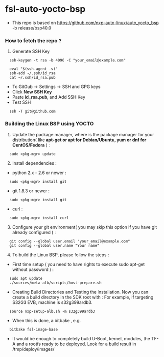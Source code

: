 # fsl-auto-yocto-bsp

* This repo is based on  https://github.com/nxp-auto-linux/auto_yocto_bsp -b release/bsp40.0

### How to fetch the repo ? 
1. Generate SSH Key
```
  ssh-keygen -t rsa -b 4096 -C "your_email@example.com"
```
```
  eval "$(ssh-agent -s)"
  ssh-add ~/.ssh/id_rsa
  cat ~/.ssh/id_rsa.pub
```
* To GitGub -> Settings -> SSH and GPG keys
* Click **New SSH Key**
* Paste **id_rsa.pub**, and Add SSH Key
* Test SSH
```
  ssh -T git@github.com
```

### Building the Linux BSP using YOCTO
1. Update the package manager, where <pkg-mgr> is the package manager for your distribution( like **apt-get or apt for Debian/Ubuntu, yum or dnf for CentOS/Fedora** ) :
```
  sudo <pkg-mgr> update
```
2. Install dependencies :
*  python 2.x - 2.6 or newer :
```
  sudo <pkg-mgr> install git
```
* git 1.8.3 or newer :
```
  sudo <pkg-mgr> install git
```
* curl :
```
  sudo <pkg-mgr> install curl
```
3. Configure your git environment( you may skip this option if you have git already configured ) :
```
  git config --global user.email "your_email@example.com"
  git config --global user.name "Your name"
```
4. To build the Linux BSP, please follow the steps :
* First time setup ( you need to have rights to execute sudo apt-get <cmd> without password ) :
```
  sudo apt update
  ./sources/meta-alb/scripts/host-prepare.sh
```
* Creating Build Directories and Testing the Installation. Now you can create a build directory in the SDK root with :
For example, if targeting S32G3 EVB, machine is s32g399ardb3.
```
  source nxp-setup-alb.sh -m s32g399ardb3
```
* When this is done, a bitbake <imagename>, e.g.
```
  bitbake fsl-image-base
```
* It would be enough to completely build U-Boot, kernel, modules, the TF-A and a rootfs ready to be deployed. Look
  for a build result in <builddirectory>/tmp/deploy/images/
